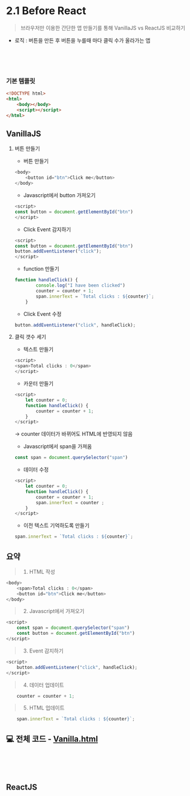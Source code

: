 # 2.1 Before React
> 브라우저만 이용한 간단한 앱 만들기를 통해 VanillaJS vs ReactJS 비교하기
- 로직 : 버튼을 만든 후 버튼을 누를때 마다 클릭 수가 올라가는 앱

<br>
<br>
<br>

### 기본 템플릿
```html
<!DOCTYPE html>
<html>
    <body></body>
    <script></script>
</html> 
```

## VanillaJS

1. 버튼 만들기   
    - 버튼 만들기   
    ```javascript
    <body>
        <button id="btn">Click me</button>
    </body>
    ```
    - Javascript에서 button 가져오기   
    ```javascript
    <script>
    const button = document.getElementById("btn")
    </script>
    ```
    - Click Event 감지하기
    ```javascript
    <script>
    const button = document.getElementById("btn")
    button.addEventListener("click");
    </script>
    ```
    - function 만들기
    ```javascript
    function handleClick() {
            console.log("I have been clicked")
            counter = counter + 1;
            span.innerText = `Total clicks : ${counter}`;
        }
    ```
    - Click Event 수정
    ```javascript
    button.addEventListener("click", handleClick);
    ```

2. 클릭 갯수 세기
    - 텍스트 만들기
    ```javascript
    <script>
    <span>Total clicks : 0</span>
    </script>
    ```
    - 카운터 만들기
    ```javascript
    <script>
        let counter = 0;
        function handleClick() {
            counter = counter + 1;
        }
    </script>
    ```
    → counter 데이터가 바뀌어도 HTML에 반영되지 않음
    - Javascript에서 span을 가져옴
    ```javascript
    const span = document.querySelector("span")
    ```
    - 데이터 수정
    ```javascript
    <script>
        let counter = 0;
        function handleClick() {
            counter = counter + 1;
            span.innerText = counter ;
        }
    </script>
    ```
    - 이전 텍스트 기억하도록 만들기
    ```javascript
    span.innerText = `Total clicks : ${counter}`;
    ```

## 요약
> 1. HTML 작성
```javascript
<body>
    <span>Total clicks : 0</span>
    <button id="btn">Click me</button>
</body>
```
> 2. Javascript에서 가져오기
```javascript
<script>
    const span = document.querySelector("span")
    const button = document.getElementById("btn")
</script>
```
> 3. Event 감지하기
```javascript
<script>
    button.addEventListener("click", handleClick);
</script>
```
> 4. 데이터 업데이트
```javascript
    counter = counter + 1;
```
> 5. HTML 업데이트
```javascript
    span.innerText = `Total clicks : ${counter}`;
```

## 💻 전체 코드 - [Vanilla.html](https://github.com/lhn1455/TIL/blob/main/NomadCoders/codes/vanilla.html)

<br>
<br>
<br>

## ReactJS







<script src="https://unpkg.com/react@17.0.2/umd/react.production.min.js"></script>
<script src="https://unpkg.com/react-dom@17.0.2/umd/react-dom.production.min.js"></script>